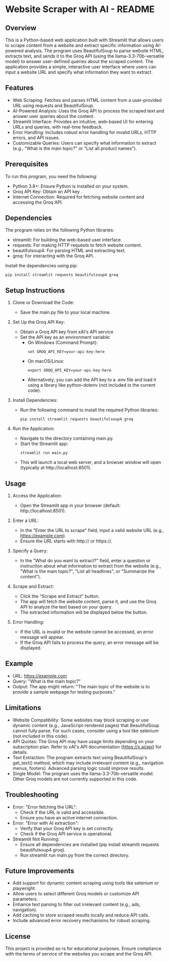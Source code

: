 # Website Scraper with AI - README

## Overview
This is a Python-based web application built with Streamlit that allows users to scrape content from a website and extract specific information using AI-powered analysis. The program uses BeautifulSoup to parse website HTML, extracts text, and sends it to the Groq API (using the llama-3.3-70b-versatile model) to answer user-defined queries about the scraped content. The application provides a simple, interactive user interface where users can input a website URL and specify what information they want to extract.

## Features
- Web Scraping: Fetches and parses HTML content from a user-provided URL using requests and BeautifulSoup.
- AI-Powered Analysis: Uses the Groq API to process the scraped text and answer user queries about the content.
- Streamlit Interface: Provides an intuitive, web-based UI for entering URLs and queries, with real-time feedback.
- Error Handling: Includes robust error handling for invalid URLs, HTTP errors, and API issues.
- Customizable Queries: Users can specify what information to extract (e.g., "What is the main topic?" or "List all product names").

## Prerequisites
To run this program, you need the following:
- Python 3.8+: Ensure Python is installed on your system.
- Groq API Key: Obtain an API key .
- Internet Connection: Required for fetching website content and accessing the Groq API.

## Dependencies
The program relies on the following Python libraries:
- streamlit: For building the web-based user interface.
- requests: For making HTTP requests to fetch website content.
- beautifulsoup4: For parsing HTML and extracting text.
- groq: For interacting with the Groq API.

Install the dependencies using pip:
```
pip install streamlit requests beautifulsoup4 groq
```

## Setup Instructions
1. Clone or Download the Code:
   - Save the main.py file to your local machine.

2. Set Up the Groq API Key:
   - Obtain a Groq API key from xAI's API service 
   - Set the API key as an environment variable:
     - On Windows (Command Prompt):
       ```
       set GROQ_API_KEY=your-api-key-here
       ```
     - On macOS/Linux:
       ```
       export GROQ_API_KEY=your-api-key-here
       ```
     - Alternatively, you can add the API key to a .env file and load it using a library like python-dotenv (not included in the current code).

3. Install Dependencies:
   - Run the following command to install the required Python libraries:
     ```
     pip install streamlit requests beautifulsoup4 groq
     ```

4. Run the Application:
   - Navigate to the directory containing main.py.
   - Start the Streamlit app:
     ```
     streamlit run main.py
     ```
   - This will launch a local web server, and a browser window will open (typically at http://localhost:8501).

## Usage
1. Access the Application:
   - Open the Streamlit app in your browser (default: http://localhost:8501).

2. Enter a URL:
   - In the "Enter the URL to scrape" field, input a valid website URL (e.g., https://example.com).
   - Ensure the URL starts with http:// or https://.

3. Specify a Query:
   - In the "What do you want to extract?" field, enter a question or instruction about what information to extract from the website (e.g., "What is the main topic?", "List all headlines", or "Summarize the content").

4. Scrape and Extract:
   - Click the "Scrape and Extract" button.
   - The app will fetch the website content, parse it, and use the Groq API to analyze the text based on your query.
   - The extracted information will be displayed below the button.

5. Error Handling:
   - If the URL is invalid or the website cannot be accessed, an error message will appear.
   - If the Groq API fails to process the query, an error message will be displayed.

## Example
- URL: https://example.com
- Query: "What is the main topic?"
- Output: The app might return: "The main topic of the website is to provide a sample webpage for testing purposes."

## Limitations
- Website Compatibility: Some websites may block scraping or use dynamic content (e.g., JavaScript-rendered pages) that BeautifulSoup cannot fully parse. For such cases, consider using a tool like selenium (not included in this code).
- API Quotas: The Groq API may have usage limits depending on your subscription plan. Refer to xAI's API documentation (https://x.ai/api) for details.
- Text Extraction: The program extracts text using BeautifulSoup's get_text() method, which may include irrelevant content (e.g., navigation menus, footers). Advanced parsing logic could improve results.
- Single Model: The program uses the llama-3.3-70b-versatile model. Other Groq models are not currently supported in this code.

## Troubleshooting
- Error: "Error fetching the URL":
  - Check if the URL is valid and accessible.
  - Ensure you have an active internet connection.
- Error: "Error with AI extraction":
  - Verify that your Groq API key is set correctly.
  - Check if the Groq API service is operational.
- Streamlit Not Running:
  - Ensure all dependencies are installed (pip install streamlit requests beautifulsoup4 groq).
  - Run streamlit run main.py from the correct directory.

## Future Improvements
- Add support for dynamic content scraping using tools like selenium or playwright.
- Allow users to select different Groq models or customize API parameters.
- Enhance text parsing to filter out irrelevant content (e.g., ads, navigation).
- Add caching to store scraped results locally and reduce API calls.
- Include advanced error recovery mechanisms for robust scraping.

## License
This project is provided as-is for educational purposes. Ensure compliance with the terms of service of the websites you scrape and the Groq API.






